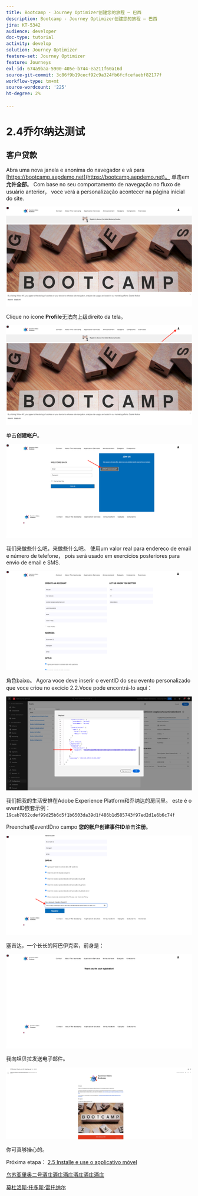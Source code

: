```yaml
---
title: Bootcamp - Journey Optimizer创建您的旅程 — 巴西
description: Bootcamp - Journey Optimizer创建您的旅程 — 巴西
jira: KT-5342
audience: developer
doc-type: tutorial
activity: develop
solution: Journey Optimizer
feature-set: Journey Optimizer
feature: Journeys
exl-id: 674a9baa-5900-405e-b744-ea211f60a16d
source-git-commit: 3c86f9b19cecf92c9a324fb6fcfcefaebf82177f
workflow-type: tm+mt
source-wordcount: '225'
ht-degree: 2%

---
```


# 2.4乔尔纳达测试

## 客户贷款

Abra uma nova janela e anonima do navegador e vá para [https://bootcamp.aepdemo.net](https://bootcamp.aepdemo.net)。 单击em **允许全部**。 Com base no seu comportamento de navegação no fluxo de usuário anterior， voce verá a personalização acontecer na página inicial do site.

![DSN](./images/web8a.png)

Clique no ícone **Profile**&#x200B;无法向上级direito da tela。

![演示](./images/web8b.png)

单击&#x200B;**创建帐户**。

![演示](./images/pv5.png)

我们来做些什么吧，来做些什么吧。 使用um valor real para endereco de email e número de telefone， pois será usado em exercícios posteriores para envio de email e SMS.

![演示](./images/pv7a.png)

角色baixo。 Agora voce deve inserir o eventID do seu evento personalizado que voce criou no excício 2.2.Voce pode encontrá-lo aqui：

![ACOP](./images/payloadeventID.png)

我们把我的生活安排在Adobe Experience Platform和乔纳达的房间里。 este é o eventID嵌套示例：
`19cab7852cdef99d25b6d5f1b6503da39d1f486b1d585743f97ed2d1e6b6c74f`

Preencha或eventIDno campo **您的帐户创建事件ID**&#x200B;单击&#x200B;**注册**。

![演示](./images/pv8a.png)

塞吉达，一个长长的阿巴伊克索，前身是：

![演示](./images/pv9.png)

我向坦贝拉发送电子邮件。

![演示](./images/pv10a.png)

你可真够操心的。

Próxima etapa： [2.5 Installe e use o applicativo móvel](./ex5.md)

[乌苏亚里奥二号酒庄酒庄酒庄酒庄酒庄酒庄](./uc2.md)

[莫杜洛斯·托多斯·雷托纳尔](../../overview.md)
